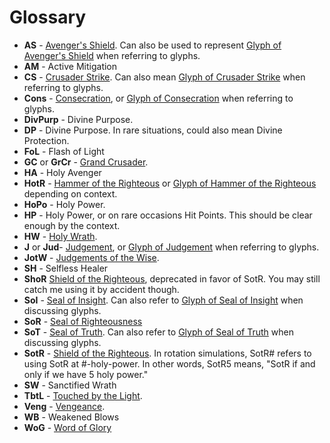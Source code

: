 # Glossary #
  * **AS** - [Avenger's Shield](http://www.wowhead.com/spell=31935).  Can also be used to represent [Glyph of Avenger's Shield](http://www.wowhead.com/?item=41101) when referring to glyphs.
  * **AM** - Active Mitigation
  * **CS** - [Crusader Strike](http://www.wowhead.com/spell=35395).  Can also mean [Glyph of Crusader Strike](http://cata.wowhead.com/item=41098) when referring to glyphs.
  * **Cons** - [Consecration](http://www.wowhead.com/spell=26573), or [Glyph of Consecration](http://www.wowhead.com/item=41099) when referring to glyphs.
  * **DivPurp** - Divine Purpose.
  * **DP** - Divine Purpose.  In rare situations, could also mean Divine Protection.
  * **FoL** - Flash of Light
  * **GC** or **GrCr** - [Grand Crusader](http://www.wowhead.com/spell=85043).
  * **HA** - Holy Avenger
  * **HotR** - [Hammer of the Righteous](http://www.wowhead.com/spell=53595) or [Glyph of Hammer of the Righteous](http://cata.wowhead.com/item=45742) depending on context.
  * **HoPo** - Holy Power.
  * **HP** - Holy Power, or on rare occasions Hit Points.  This should be clear enough by the context.
  * **HW** - [Holy Wrath](http://www.wowhead.com/spell=2812).
  * **J** or **Jud**- [Judgement](http://cata.wowhead.com/spell=20271), or [Glyph of Judgement](http://www.wowhead.com/?item=41092) when referring to glyphs.
  * **JotW** - [Judgements of the Wise](http://www.wowhead.com/spell=31878).
  * **SH** - Selfless Healer
  * **ShoR** [Shield of the Righteous](http://www.wowhead.com/spell=53600), deprecated in favor of SotR.  You may still catch me using it by accident though.
  * **SoI** - [Seal of Insight](http://www.wowhead.com/spell=20165/seal-of-insight).  Can also refer to [Glyph of Seal of Insight](http://www.wowhead.com/spell=54943) when discussing glyphs.
  * **SoR** - [Seal of Righteousness](http://www.wowhead.com/spell=20154)
  * **SoT** - [Seal of Truth](http://www.wowhead.com/?spell=31801).  Can also refer to [Glyph of Seal of Truth](http://www.wowhead.com/spell=56416) when discussing glyphs.
  * **SotR** - [Shield of the Righteous](http://www.wowhead.com/spell=53600).  In rotation simulations, SotR# refers to using SotR at #-holy-power.  In other words, SotR5 means, "SotR if and only if we have 5 holy power."
  * **SW** - Sanctified Wrath
  * **TbtL** - [Touched by the Light](http://www.wowhead.com/spell=53592).
  * **Veng** - [Vengeance](http://www.wowhead.com/spell=84839).
  * **WB** - Weakened Blows
  * **WoG** - [Word of Glory](http://www.wowhead.com/spell=85673)